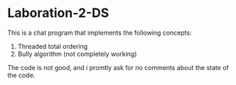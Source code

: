 # Laboration-2-DS

This is a chat program that implements the following concepts:

1. Threaded total ordering
2. Bully algorithm (not completely working)

The code is not good, and i promtly ask for no comments about the state of the code.